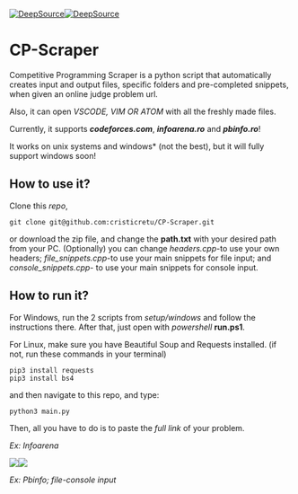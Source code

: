 [![DeepSource](https://deepsource.io/gh/cristicretu/CP-Scraper.svg/?label=resolved+issues)](https://deepsource.io/gh/cristicretu/CP-Scraper/?ref=repository-badge)[![DeepSource](https://deepsource.io/gh/cristicretu/CP-Scraper.svg/?label=active+issues)](https://deepsource.io/gh/cristicretu/CP-Scraper/?ref=repository-badge)

# CP-Scraper

Competitive Programming Scraper is a python script that automatically creates input and output files, specific folders and pre-completed snippets, when given an online judge problem url.

Also, it can open *VSCODE, VIM OR ATOM* with all the freshly made files.

Currently, it supports ***codeforces.com***, ***infoarena.ro*** and ***pbinfo.ro***!

It works on unix systems and windows* (not the best), but it will fully support windows soon!

## How to use it?

Clone this *repo*,

```
git clone git@github.com:cristicretu/CP-Scraper.git
```

 or download the zip file, and change the **path.txt** with your desired path from your PC. (Optionally) you can change *headers.cpp*-to use your own headers; *file_snippets.cpp*-to use your main snippets for file input; and *console_snippets.cpp*- to use your main snippets for console input.

## How to run it?

For Windows, run the 2 scripts from *setup/windows* and follow the instructions there. After that, just open with *powershell* **run.ps1**.

For Linux, make sure you have Beautiful Soup and Requests installed. (if not, run these commands in your terminal)

```
pip3 install requests
pip3 install bs4
```

and then navigate to this repo, and type:

```
python3 main.py
```

Then, all you have to do is to paste the *full link* of your problem.

*Ex: Infoarena*

![](https://cdn.discordapp.com/attachments/427049682364268544/794227851753816084/ezgif.com-gif-maker.gif)![](https://cdn.discordapp.com/attachments/427049682364268544/794265081423724624/aaa.gif)

*Ex: Pbinfo; file-console input*
